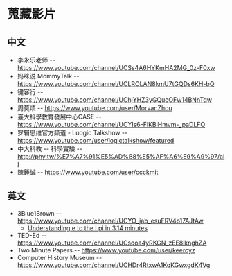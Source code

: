 # 蒐藏影片

## 中文
* 李永乐老师 -- https://www.youtube.com/channel/UCSs4A6HYKmHA2MG_0z-F0xw
* 妈咪说 MommyTalk -- https://www.youtube.com/channel/UCLROLAN8kmU7tGQDs6KH-bQ
* 键客行 -- https://www.youtube.com/channel/UChjYHZ3yGQucOFw14BNnTqw
* 周莫烦 -- https://www.youtube.com/user/MorvanZhou
* 臺大科學教育發展中心CASE -- https://www.youtube.com/channel/UCYIs6-FlKBiHmvm-_paDLFQ
* 罗辑思维官方频道 - Luogic Talkshow -- https://www.youtube.com/user/logictalkshow/featured
* 中大科教 -- 科學實驗 --http://phy.tw/%E7%A7%91%E5%AD%B8%E5%AF%A6%E9%A9%97/all
* 陳鍾誠 -- https://www.youtube.com/user/ccckmit

## 英文
* 3Blue1Brown -- https://www.youtube.com/channel/UCYO_jab_esuFRV4b17AJtAw
  * [Understanding e to the i pi in 3.14 minutes](https://www.youtube.com/watch?v=v0YEaeIClKY)
* TED-Ed -- https://www.youtube.com/channel/UCsooa4yRKGN_zEE8iknghZA
* Two Minute Papers -- https://www.youtube.com/user/keeroyz
* Computer History Museum -- https://www.youtube.com/channel/UCHDr4RtxwA1KqKGwxgdK4Vg
